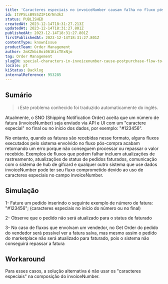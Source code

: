 ```yaml
---
title: 'Caracteres especiais no invoiceNumber causam falha no fluxo pós-compra'
id: 1tVPSLsB9SSZIF1KrNn3k2
status: PUBLISHED
createdAt: 2023-12-14T18:31:27.213Z
updatedAt: 2023-12-14T18:31:27.801Z
publishedAt: 2023-12-14T18:31:27.801Z
firstPublishedAt: 2023-12-14T18:31:27.801Z
contentType: knownIssue
productTeam: Order Management
author: 2mXZkbi0oi061KicTExNjo
tag: Order Management
slugEN: special-characters-in-invoicenumber-cause-postpurchase-flow-to-fail
locale: pt
kiStatus: Backlog
internalReference: 953285
---
```


## Sumário

>ℹ️ Este problema conhecido foi traduzido automaticamente do inglês.


Atualmente, o SNO (Shipping Notification Order) aceita que um número de fatura (invoiceNumber) seja enviado via API e UI com um "caractere especial" no final ou no início dos dados, por exemplo: "#123456".

No entanto, quando as faturas são recebidas nesse formato, alguns fluxos executados pelo sistema envolvido no fluxo pós-compra acabam retornando um erro porque não conseguem processar ou repassar o valor recebido. Exemplos de fluxos que podem falhar incluem atualizações de rastreamento, atualizações de status de pedidos faturados, comunicação com o sistema de hub de gifcard e qualquer outro sistema que use dados invoiceNumber pode ter seu fluxo comprometido devido ao uso de caracteres especiais no campo invoiceNumber.

## Simulação


1- Fature um pedido inserindo o seguinte exemplo de número de fatura: "#123456"; (caracteres especiais no início do número ou no final)

2- Observe que o pedido não será atualizado para o status de faturado

3- No caso de fluxos que envolvam um vendedor, no Get Order do pedido do vendedor será possível ver a fatura salva, mas mesmo assim o pedido do marketplace não será atualizado para faturado, pois o sistema não conseguirá repassar a fatura

## Workaround


Para esses casos, a solução alternativa é não usar os "caracteres especiais" na composição do invoiceNumber.






